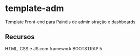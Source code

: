 # template-adm
Template Front-end para Painéis de administração e dashboards
## Recursos
HTML, CSS e JS com framework BOOTSTRAP 5
